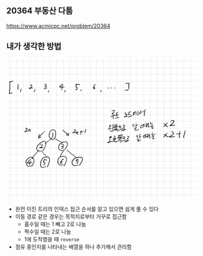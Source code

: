 ## 20364 부동산 다툼

<https://www.acmicpc.net/problem/20364>

## 내가 생각한 방법

![이미지](./img.png)

- 완전 이진 트리의 인덱스 접근 순서를 알고 있으면 쉽게 풀 수 있다
- 이동 경로 같은 경우는 목적지로부터 거꾸로 접근함
  - 홀수일 때는 1 빼고 2로 나눔
  - 짝수일 때는 2로 나눔
  - 1에 도착했을 때 `reverse`
- 점유 중인지를 나타내는 배열을 하나 추가해서 관리함
